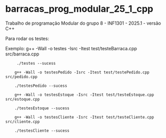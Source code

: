 # barracas_prog_modular_25_1_cpp
Trabalho de programação Modular do grupo 8 - INF1301 - 2025.1 - versão C++


Para rodar os testes:

Exemplo: 
        g++ -Wall -o testes -Isrc -Itest test/testeBarraca.cpp src/barraca.cpp

         ./testes --sucess

        g++ -Wall -o testesPedido -Isrc -Itest test/testePedido.cpp src/pedido.cpp

        ./testesPedido --sucess

        g++ -Wall -o testesEstoque -Isrc -Itest test/testeEstoque.cpp src/estoque.cpp

        ./testesEstoque --sucess

        g++ -Wall -o testesCliente -Isrc -Itest test/testeCliente.cpp src/cliente.cpp

        ./testesCliente --sucess
